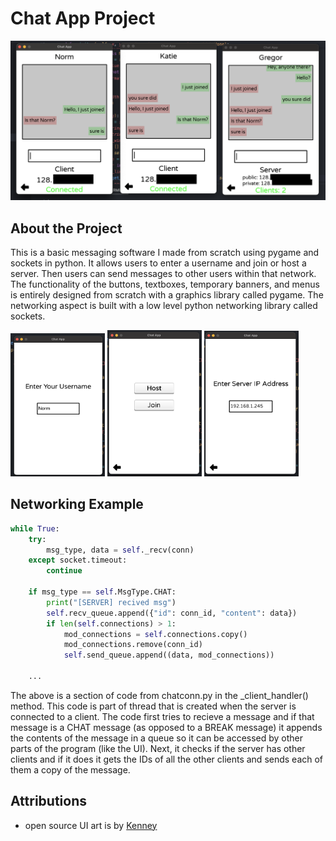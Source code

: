 # Chat App Project

![](chat-app-image.png)

## About the Project

This is a basic messaging software I made from scratch using pygame and sockets in python. It allows users to enter a username and join or host a server. Then users can send messages to other users within that network. The functionality of the buttons, textboxes, temporary banners, and menus is entirely designed from scratch with a graphics library called pygame. The networking aspect is built with a low level python networking library called sockets.

<img src="entering-name.png" alt="Description" style="width:30%;">
<img src="host-join.png" alt="Description" style="width:30%;">
<img src="entering-ip.png" alt="Description" style="width:30%;">

## Networking Example

```python
while True:
    try:
        msg_type, data = self._recv(conn)
    except socket.timeout:
        continue

    if msg_type == self.MsgType.CHAT:
        print("[SERVER] recived msg")
        self.recv_queue.append({"id": conn_id, "content": data})
        if len(self.connections) > 1:
            mod_connections = self.connections.copy()
            mod_connections.remove(conn_id)
            self.send_queue.append((data, mod_connections))

    ...
```

The above is a section of code from chatconn.py in the _client_handler() method. This code is part of thread that is created when the server is connected to a client. The code first tries to recieve a message and if that message is a CHAT message (as opposed to a BREAK message) it appends the contents of the message in a queue so it can be accessed by other parts of the program (like the UI). Next, it checks if the server has other clients and if it does it gets the IDs of all the other clients and sends each of them a copy of the message. 


## Attributions

- open source UI art is by [Kenney](https://kenney.nl/)


